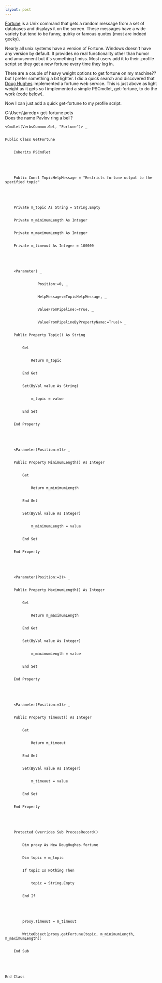 ```yaml
---
layout: post
---
```

[Fortune](http://en.wikipedia.org/wiki/Fortune_\(program\)) is a Unix command
that gets a random message from a set of databases and displays it on the
screen. These messages have a wide variety but tend to be funny, quirky or
famous quotes (most are indeed geeky).

Nearly all unix systems have a version of Fortune. Windows doesn't have any
version by default. It provides no real functionality other than humor and
amusement but it's something I miss. Most users add it to their .profile
script so they get a new fortune every time they log in.

There are a couple of heavy weight options to get fortune on my machine?? but I
prefer something a bit lighter. I did a quick search and discovered that
[Doug Hughes](http://www.doughughes.net/index.cfm?event=fortune) implemented a
fortune web service. This is just above as light weight as it gets so I
implemented a simple PSCmdlet, get-fortune, to do the work (code below).

Now I can just add a quick get-fortune to my profile script.

C:\Users\jaredp> get-fortune pets  
Does the name Pavlov ring a bell?

    
    
    <Cmdlet(VerbsCommon.Get, "Fortune")> _


    Public Class GetFortune


        Inherits PSCmdlet


    


        Public Const TopicHelpMessage = "Restricts fortune output to the specified topic"


    


        Private m_topic As String = String.Empty


        Private m_minimumLength As Integer


        Private m_maximumLength As Integer


        Private m_timeout As Integer = 100000


    


        <Parameter( _


                   Position:=0, _


                   HelpMessage:=TopicHelpMessage, _


                   ValueFromPipeline:=True, _


                   ValueFromPipelineByPropertyName:=True)> _


        Public Property Topic() As String


            Get


                Return m_topic


            End Get


            Set(ByVal value As String)


                m_topic = value


            End Set


        End Property


    


        <Parameter(Position:=1)> _


        Public Property MinimumLength() As Integer


            Get


                Return m_minimumLength


            End Get


            Set(ByVal value As Integer)


                m_minimumLength = value


            End Set


        End Property


    


        <Parameter(Position:=2)> _


        Public Property MaximumLength() As Integer


            Get


                Return m_maximumLength


            End Get


            Set(ByVal value As Integer)


                m_maximumLength = value


            End Set


        End Property


    


        <Parameter(Position:=3)> _


        Public Property Timeout() As Integer


            Get


                Return m_timeout


            End Get


            Set(ByVal value As Integer)


                m_timeout = value


            End Set


        End Property


    


        Protected Overrides Sub ProcessRecord()


            Dim proxy As New DougHughes.fortune


            Dim topic = m_topic


            If topic Is Nothing Then


                topic = String.Empty


            End If


    


            proxy.Timeout = m_timeout


            WriteObject(proxy.getFortune(topic, m_minimumLength, m_maximumLength))


        End Sub


    


    End Class

